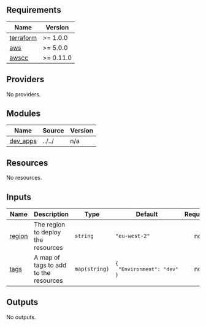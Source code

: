 <!-- BEGIN_TF_DOCS -->
## Requirements

| Name | Version |
|------|---------|
| <a name="requirement_terraform"></a> [terraform](#requirement\_terraform) | >= 1.0.0 |
| <a name="requirement_aws"></a> [aws](#requirement\_aws) | >= 5.0.0 |
| <a name="requirement_awscc"></a> [awscc](#requirement\_awscc) | >= 0.11.0 |

## Providers

No providers.

## Modules

| Name | Source | Version |
|------|--------|---------|
| <a name="module_dev_apps"></a> [dev\_apps](#module\_dev\_apps) | ../../ | n/a |

## Resources

No resources.

## Inputs

| Name | Description | Type | Default | Required |
|------|-------------|------|---------|:--------:|
| <a name="input_region"></a> [region](#input\_region) | The region to deploy the resources | `string` | `"eu-west-2"` | no |
| <a name="input_tags"></a> [tags](#input\_tags) | A map of tags to add to the resources | `map(string)` | <pre>{<br>  "Environment": "dev"<br>}</pre> | no |

## Outputs

No outputs.
<!-- END_TF_DOCS -->
